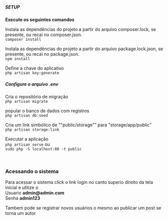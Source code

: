 <h5>SETUP</h5>
<b>Execute os seguintes comandos</b>
<p>
Instala as dependências do projeto a partir do arquivo composer.lock, se presente, ou recai no composer.json.
<br><code>composer install</code>
</p>
<p>
Instala as dependências do projeto a partir do arquivo package.lock.json, se presente, ou recai no package.json.
<br><code>npm install</code><br>
</p>

<p>
Define a chave do aplicativo
<br><code>php artisan key:generate</code><br>
</p>
<h5>Configure o arquivo .env</h5>
<p>
Cria o repositório de migração
<br><code>php artisan migrate</code><br>
</p>

<p>
popular o banco de dados com registros
<br><code>php artisan db:seed</code>
</p>

<p>
Cria um link simbólico de ""public/storage"" para "storage/app/public"
<br><code>php artisan storage:link</code>
</p>
<p>
Executar a aplicação
<br><code>php artisan serve</code> ou
<br><code>sudo php -S localhost:80 -t public</code>
</p>
<br>
<h3>Acessando o sistema</h3>
Para acessar o sistema click o link login no canto superio direito da tela inicial e utilize o
 <br>Usuario <b>admin@admin.com</b>
 <br>Senha <b>admin123</b><br>
 
 Tambem pode se registrar novos usuários o mesmo ao publicar um post se torna um autor
 
 
 


